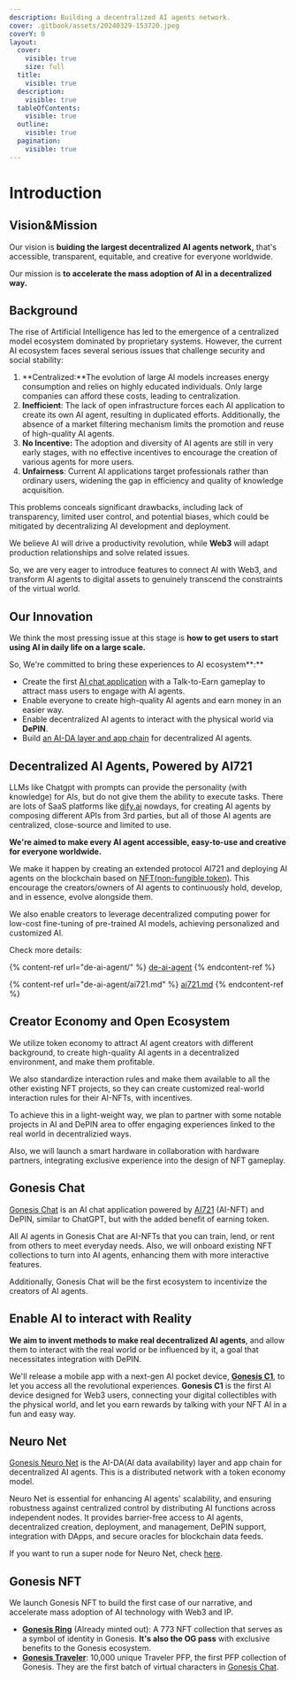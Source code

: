 ```yaml
---
description: Building a decentralized AI agents network.
cover: .gitbook/assets/20240329-153720.jpeg
coverY: 0
layout:
  cover:
    visible: true
    size: full
  title:
    visible: true
  description:
    visible: true
  tableOfContents:
    visible: true
  outline:
    visible: true
  pagination:
    visible: true
---
```


# Introduction

## Vision\&Mission

Our vision is **buiding the largest decentralized AI agents network,** that's accessible, transparent, equitable, and creative for everyone worldwide.

Our mission is **to accelerate the mass adoption of AI in a decentralized way.**

## Background

The rise of Artificial Intelligence has led to the emergence of a centralized model ecosystem dominated by proprietary systems. However, the current AI ecosystem faces several serious issues that challenge security and social stability:

1. **Centralized:**The evolution of large AI models increases energy consumption and relies on highly educated individuals. Only large companies can afford these costs, leading to centralization.
2. **Inefficient**: The lack of open infrastructure forces each AI application to create its own AI agent, resulting in duplicated efforts. Additionally, the absence of a market filtering mechanism limits the promotion and reuse of high-quality AI agents.
3. **No Incentive:** The adoption and diversity of AI agents are still in very early stages, with no effective incentives to encourage the creation of various agents for more users.
4. **Unfairness**: Current AI applications target professionals rather than ordinary users, widening the gap in efficiency and quality of knowledge acquisition.

This problems conceals significant drawbacks, including lack of transparency, limited user control, and potential biases, which could be mitigated by decentralizing AI development and deployment.

We believe AI will drive a productivity revolution, while **Web3** will adapt production relationships and solve related issues.

So, we are very eager to introduce features to connect AI with Web3, and transform AI agents to digital assets to genuinely transcend the constraints of the virtual world.

## Our Innovation

We think the most pressing issue at this stage is **how to get users to start using AI in daily life on a large scale.**

So, We're committed to bring these experiences to AI ecosystem**:**

* Create the first [AI chat application](./#gonesis-chat) with a Talk-to-Earn gameplay to attract mass users to engage with AI agents.
* Enable everyone to create high-quality AI agents and earn money in an easier way.
* Enable decentralized AI agents to interact with the physical world via **DePIN**.
* Build [an AI-DA layer and app chain](./#neuro-net) for decentralized AI agents.

## Decentralized AI Agents, Powered by AI721

LLMs like Chatgpt with prompts can provide the personality (with knowledge) for AIs, but do not give them the ability to execute tasks. There are lots of SaaS platforms like [dify.ai](https://dify.ai) nowdays, for creating AI agents by composing different APIs from 3rd parties, but all of those AI agents are centralized, close-source and limited to use.

**We're aimed to make every AI agent accessible, easy-to-use and creative for everyone worldwide.**

We make it happen by creating an extended protocol AI721 and deploying AI agents on the blockchain based on [NFT(non-fungible token)](https://wikipedia.org/wiki/NFT). This encourage the creators/owners of AI agents to continuously hold, develop, and in essence, evolve alongside them.&#x20;

We also enable creators to leverage decentralized computing power for low-cost fine-tuning of pre-trained AI models, achieving personalized and customized AI.

Check more details:

{% content-ref url="de-ai-agent/" %}
[de-ai-agent](de-ai-agent/)
{% endcontent-ref %}

{% content-ref url="de-ai-agent/ai721.md" %}
[ai721.md](de-ai-agent/ai721.md)
{% endcontent-ref %}

## Creator Economy and Open Ecosystem

We utilize token economy to attract AI agent creators with different background, to create high-quality AI agents in a decentralized environment, and make them profitable.

We also standardize interaction rules and make them available to all the other existing NFT projects, so they can create customized real-world interaction rules for their AI-NFTs, with incentives.

To achieve this in a light-weight way, we plan to partner with some notable projects in AI and DePIN area to offer engaging experiences linked to the real world in decentralizied ways.

Also, we will launch a smart hardware in collaboration with hardware partners, integrating exclusive experience into the design of NFT gameplay.

## Gonesis Chat

[Gonesis Chat](./#gonesis-chat) is an AI chat application powered by [AI721](de-ai-agent/ai721.md) (AI-NFT) and DePIN, similar to ChatGPT, but with the added benefit of earning token.

All AI agents in Gonesis Chat are AI-NFTs that you can train, lend, or rent from others to meet everyday needs. Also, we will onboard existing NFT collections to turn into AI agents, enhancing them with more interactive features.

Additionally, Gonesis Chat will be the first ecosystem to incentivize the creators of AI agents.

## Enable AI to interact with Reality

**We aim to invent methods to make real decentralized AI agents**, and allow them to interact with the real world or be influenced by it, a goal that necessitates integration with DePIN.

We'll release a mobile app with a next-gen AI pocket device, [**Gonesis C1**](gonesis-chat/gonesis-c1.md), to let you access all the revolutional experiences. **Gonesis C1** is the first AI device designed for Web3 users, connecting your digital collectibles with the physical world, and let you earn rewards by talking with your NFT AI in a fun and easy way.

## Neuro Net

[Gonesis Neuro Net](./#neuro-net) is the AI-DA(AI data availability) layer and app chain for decentralized AI agents. This is a distributed network with a token economy model.&#x20;

Neuro Net is essential for enhancing AI agents' scalability, and ensuring robustness against centralized control by distributing AI functions across independent nodes. It provides barrier-free access to AI agents, decentralized creation, deployment, and management, DePIN support, integration with DApps, and secure oracles for blockchain data feeds.

If you want to run a super node for Neuro Net, check [here](gonesis-neuro-net/neuro-node/).

## Gonesis NFT

We launch Gonesis NFT to build the first case of our narrative, and accelerate mass adoption of AI technology with Web3 and IP.

* [**Gonesis Ring**](genesis-nft/gonesis-ring.md) (Already minted out):  A 773 NFT collection that serves as a symbol of identity in Gonesis. **It's also the OG pass** with exclusive benefits to the Gonesis ecosystem.
* [**Gonesis Traveler**](genesis-nft/gonesis-traveler.md): 10,000 unique Traveler PFP, the first PFP collection of Gonesis. They are the first batch of virtual characters in [Gonesis Chat](gonesis-chat/).
